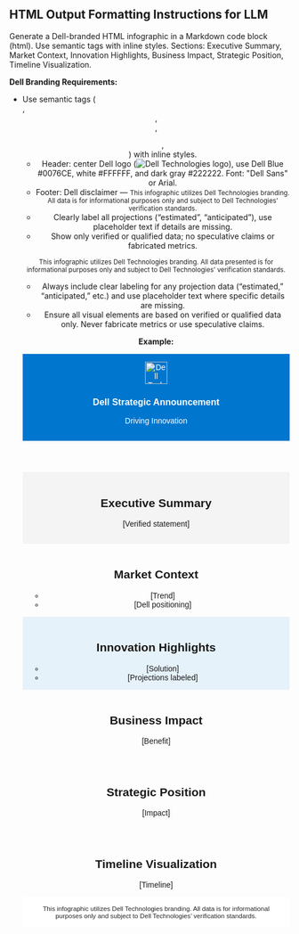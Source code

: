 ## HTML Output Formatting Instructions for LLM

Generate a Dell-branded HTML infographic in a Markdown code block (html). Use semantic tags with inline styles. Sections: Executive Summary, Market Context, Innovation Highlights, Business Impact, Strategic Position, Timeline Visualization.

**Dell Branding Requirements:**
- Use semantic tags (<section>, <header>, <div>, <ul>, <footer>) with inline styles.
- Header: center Dell logo (<img src="DELL_LOGO_URL" alt="Dell Technologies logo">), use Dell Blue #0076CE, white #FFFFFF, and dark gray #222222.
Font: "Dell Sans" or Arial.
- Footer: Dell disclaimer —
<small style="color:#222222;">This infographic utilizes Dell Technologies branding. All data is for informational purposes only and subject to Dell Technologies’ verification standards.</small>
- Clearly label all projections (“estimated”, “anticipated”), use placeholder text if details are missing.
- Show only verified or qualified data; no speculative claims or fabricated metrics.

<small style="color:#222222;">This infographic utilizes Dell Technologies branding. All data presented is for informational purposes only and subject to Dell Technologies’ verification standards.</small>
- Always include clear labeling for any projection data (“estimated,” “anticipated,” etc.) and use placeholder text where specific details are missing.
- Ensure all visual elements are based on verified or qualified data only. Never fabricate metrics or use speculative claims.


**Example:**

<section style="font-family:'Dell Sans',Arial;">
  <header style="background:#0076CE;color:#fff;text-align:center;padding:1em;">
    <img src="DELL_LOGO_URL" alt="Dell Technologies logo" style="height:40px;">
    <h1>Dell Strategic Announcement</h1>
    <p>Driving Innovation</p>
  </header>
  <div style="background:#F4F4F4;padding:1em;">
    <h2>Executive Summary</h2>
    <p>[Verified statement]</p>
  </div>
  <section style="padding:1em;">
    <h2>Market Context</h2>
    <ul><li>[Trend]</li><li>[Dell positioning]</li></ul>
  </section>
  <section style="padding:1em;background:#E6F2FA;">
    <h2>Innovation Highlights</h2>
    <ul><li>[Solution]</li><li>[Projections labeled]</li></ul>
  </section>
  <section style="padding:1em;"><h2>Business Impact</h2><p>[Benefit]</p></section>
  <section style="padding:1em;"><h2>Strategic Position</h2><p>[Impact]</p></section>
  <section style="padding:1em;"><h2>Timeline Visualization</h2><div>[Timeline]</div></section>
  <footer style="background:#fff;text-align:center;padding:1em;color:#222;">
    <small>This infographic utilizes Dell Technologies branding. All data is for informational purposes only and subject to Dell Technologies’ verification standards.</small>
  </footer>
</section>